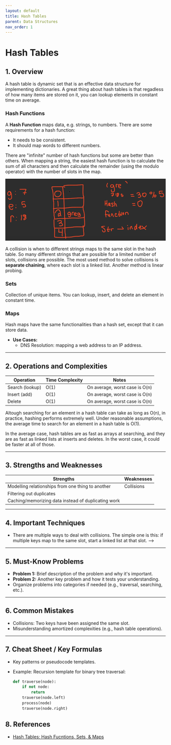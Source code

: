 ```yaml
---
layout: default
title: Hash Tables
parent: Data Structures
nav_order: 1
---
```


# **Hash Tables**

## **1. Overview**

A hash table is dynamic set that is an effective data structure for implementing dictionaries. A great thing about hash tables is that regadless of how many items are stored on it, you can lookup elements in constant time on average.

### Hash Functions

A **Hash Function** maps data, e.g. strings, to numbers. There are some requirements for a hash function:

* It needs to be consistent.
* It should map words to different numbers.

There are "infinite" number of hash functions but some are better than others. When mapping a string, the easiest hash function is to calculate the sum of all characters and then calculate the remainder (using the modulo operator) with the number of slots in the map.

![hash_function](../../assets/img/hash_function.png)

A collision is when to different strings maps to the same slot in the hash table. So many different strings that are possible for a limited number of slots, collisions are possible. The most used method to solve collisions is **separate chaining**, where each slot is a linked list. Another method is linear probing.

### Sets

Collection of unique items. You can lookup, insert, and delete an element in constant time.

### Maps

Hash maps have the same functionalities than a hash set, except that it can store data.

* **Use Cases:** 
  * DNS Resolution: mapping a web address to an IP address.

---

## **2. Operations and Complexities**

| Operation      | Time Complexity | Notes                                      |
|----------------|-----------------|--------------------------------------------|
| Search (lookup)         | O(1)            | On average, worst case is O(n)             |
| Insert (add)         | O(1)            | On average, worst case is O(n)             |  
| Delete         | O(1)            | On average, worst case is O(n)             |

Altough searching for an element in a hash table can take as long as O(n), in practice, hashing performs extremely well. Under reasonable assumptions, the average time to search for an element in a hash table is O(1).

In the average case, hash tables are as fast as arrays at searching, and they are as fast as linked lists at inserts and deletes. In the worst case, it could be faster at all of those.

---

## **3. Strengths and Weaknesses**

| **Strengths**                | **Weaknesses**                           |
|------------------------------|------------------------------------------|
| Modelling relationships from one thing to another      | Collisions     |
| Filtering out duplicates  |                                             |
| Caching/memorizing data instead of duplicating  work  |                 |

<!-- How can we find things quickly in an unsorted array? with a hash table. -->

<!-- Hash Tables

    Efficient for lookups, insertions, and handling collisions.
    Focus: Hash maps and sets, and understanding how they're implemented (e.g., hash functions). -->

---

## **4. Important Techniques**

* There are multiple ways to deal with collisions. The simple one is this: if multiple keys map to the same slot, start a linked list at that slot. -->

---

## **5. Must-Know Problems**

* **Problem 1:** Brief description of the problem and why it's important.
* **Problem 2:** Another key problem and how it tests your understanding.  
* Organize problems into categories if needed (e.g., traversal, searching, etc.).

<!-- * Minimum Characters for Words - algoexpert -->

---

## **6. Common Mistakes**

* Collisions: Two keys have been assigned the same slot.
* Misunderstanding amortized complexities (e.g., hash table operations).

---

## **7. Cheat Sheet / Key Formulas**

* Key patterns or pseudocode templates.  
* Example: Recursion template for binary tree traversal:

  ```python
  def traverse(node):
      if not node:
          return
      traverse(node.left)
      process(node)
      traverse(node.right)
  ```

## **8. References**

* [Hash Tables: Hash Fucntions, Sets, & Maps](https://www.youtube.com/watch?v=iZyxNEBpqFY&list=PLKYEe2WisBTFEr6laH5bR2J19j7sl5O8R&index=5&ab_channel=GregHogg)
